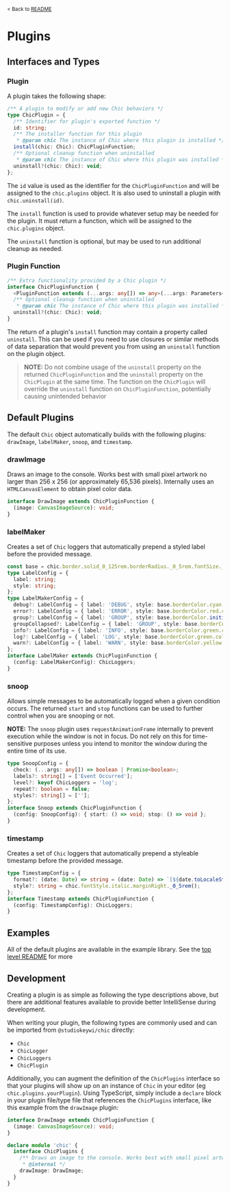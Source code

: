 <!-- links -->

[readme]: https://github.studiokeywi.dev/chic/blob/primary/chic/README.md
[top level readme]: https://github.studiokeywi.dev/chic/blob/primary/README.md

<!--  -->

<small>&lt; Back to [README]</small>

# Plugins

## Interfaces and Types

### Plugin

A plugin takes the following shape:

```typescript
/** A plugin to modify or add new Chic behaviors */
type ChicPlugin = {
  /** Identifier for plugin's exported function */
  id: string;
  /** The installer function for this plugin
   * @param chic The instance of Chic where this plugin is installed */
  install(chic: Chic): ChicPluginFunction;
  /** Optional cleanup function when uninstalled
   * @param chic The instance of Chic where this plugin was installed */
  uninstall?(chic: Chic): void;
};
```

The `id` value is used as the identifier for the `ChicPluginFunction` and will be assigned to the `chic.plugins` object. It is also used to uninstall a plugin with `chic.uninstall(id)`.

The `install` function is used to provide whatever setup may be needed for the plugin. It must return a function, which will be assigned to the `chic.plugins` object.

The `uninstall` function is optional, but may be used to run additional cleanup as needed.

### Plugin Function

```typescript
/** Extra functionality provided by a Chic plugin */
interface ChicPluginFunction {
  <PluginFunction extends (...args: any[]) => any>(...args: Parameters<PluginFunction>): ReturnType<PluginFunction>;
  /** Optional cleanup function when uninstalled
   * @param chic The instance of Chic where this plugin was installed */
  uninstall?(chic: Chic): void;
}
```

The return of a plugin's `install` function may contain a property called `uninstall`. This can be used if you need to use closures or similar methods of data separation that would prevent you from using an `uninstall` function on the plugin object.

> **NOTE:** Do not combine usage of the `uninstall` property on the returned `ChicPluginFunction` and the `uninstall` property on the `ChicPlugin` at the same time. The function on the `ChicPlugin` will override the `uninstall` function on `ChicPluginFunction`, potentially causing unintended behavior

## Default Plugins

The default `Chic` object automatically builds with the following plugins: `drawImage`, `labelMaker`, `snoop`, and `timestamp`.

### drawImage

Draws an image to the console. Works best with small pixel artwork no larger than 256 x 256 (or approximately 65,536 pixels). Internally uses an `HTMLCanvasElement` to obtain pixel color data.

```typescript
interface DrawImage extends ChicPluginFunction {
  (image: CanvasImageSource): void;
}
```

### labelMaker

Creates a set of `Chic` loggers that automatically prepend a styled label before the provided message.

```typescript
const base = chic.border.solid_0_125rem.borderRadius._0_5rem.fontSize._1rem.margin._0_25rem.padding._0_5rem.fix();
type LabelConfig = {
  label: string;
  style: string;
};
type LabelMakerConfig = {
  debug?: LabelConfig = { label: 'DEBUG', style: base.borderColor.cyan.color.cyan() };
  error?: LabelConfig = { label: 'ERROR', style: base.borderColor.red.color.red() };
  group?: LabelConfig = { label: 'GROUP', style: base.borderColor.initial() };
  groupCollapsed?: LabelConfig = { label: 'GROUP', style: base.borderColor.initial() };
  info?: LabelConfig = { label: 'INFO', style: base.borderColor.green.color.green() };
  log?: LabelConfig = { label: 'LOG', style: base.borderColor.green.color.green() };
  warn?: LabelConfig = { label: 'WARN', style: base.borderColor.yellow.color.yellow() };
};
interface LabelMaker extends ChicPluginFunction {
  (config: LabelMakerConfig): ChicLoggers;
}
```

### snoop

Allows simple messages to be automatically logged when a given condition occurs. The returned `start` and `stop` functions can be used to further control when you are snooping or not.

**NOTE:** The `snoop` plugin uses `requestAnimationFrame` internally to prevent execution while the window is not in focus. Do not rely on this for time-sensitive purposes unless you intend to monitor the window during the entire time of its use.

```typescript
type SnoopConfig = {
  check: (...args: any[]) => boolean | Promise<boolean>;
  labels?: string[] = ['Event Occurred'];
  level?: keyof ChicLoggers = 'log';
  repeat?: boolean = false;
  styles?: string[] = [''];
};
interface Snoop extends ChicPluginFunction {
  (config: SnoopConfig): { start: () => void; stop: () => void };
}
```

### timestamp

Creates a set of `Chic` loggers that automatically prepend a styleable timestamp before the provided message.

```typescript
type TimestampConfig = {
  format?: (date: Date) => string = (date: Date) => `[${date.toLocaleString()}]`;
  style?: string = chic.fontStyle.italic.marginRight._0_5rem();
};
interface Timestamp extends ChicPluginFunction {
  (config: TimestampConfig): ChicLoggers;
}
```

## Examples

All of the default plugins are available in the example library. See the [top level README] for more

## Development

Creating a plugin is as simple as following the type descriptions above, but there are additional features available to provide better IntelliSense during development.

When writing your plugin, the following types are commonly used and can be imported from `@studiokeywi/chic` directly:

- `Chic`
- `ChicLogger`
- `ChicLoggers`
- `ChicPlugin`

Additionally, you can augment the definition of the `ChicPlugins` interface so that your plugins will show up on an instance of `Chic` in your editor (eg `chic.plugins.yourPlugin`). Using TypeScript, simply include a `declare` block in your plugin file/type file that references the `ChicPlugins` interface, like this example from the `drawImage` plugin:

```typescript
interface DrawImage extends ChicPluginFunction {
  (image: CanvasImageSource): void;
}

declare module 'chic' {
  interface ChicPlugins {
    /** Draws an image to the console. Works best with small pixel artwork no larger than 256 x 256 (or approximately 65,536 pixels). Internally uses an `HTMLCanvasElement` to obtain pixel color data.
     * @internal */
    drawImage: DrawImage;
  }
}
```
